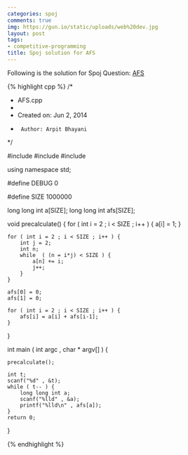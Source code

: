 ```yaml
---
categories: spoj
comments: true
img: https://gun.io/static/uploads/web%20dev.jpg
layout: post
tags:
- competitive-programming
title: Spoj solution for AFS
---
```


Following is the solution for Spoj Question: [AFS](http://www.spoj.com/problems/AFS/)

{% highlight cpp %}
/*
 * AFS.cpp
 *
 *  Created on: Jun 2, 2014
 *      Author: Arpit Bhayani
 */

#include <cstdio>
#include <cstdlib>
#include <iostream>

using namespace std;

#define DEBUG 0

#define SIZE 1000000

long long int a[SIZE];
long long int afs[SIZE];

void precalculate() {
	for ( int i = 2 ; i < SIZE ; i++ ) {
		a[i] = 1;
	}

	for ( int i = 2 ; i < SIZE ; i++ ) {
		int j = 2;
		int n;
		while  ( (n = i*j) < SIZE ) {
			a[n] += i;
			j++;
		}
	}

	afs[0] = 0;
	afs[1] = 0;

	for ( int i = 2 ; i < SIZE ; i++ ) {
		afs[i] = a[i] + afs[i-1];
	}

}

int main ( int argc , char * argv[] ) {

	precalculate();

	int t;
	scanf("%d" , &t);
	while ( t-- ) {
		long long int a;
		scanf("%lld" , &a);
		printf("%lld\n" , afs[a]);
	}
	return 0;
}

{% endhighlight %}